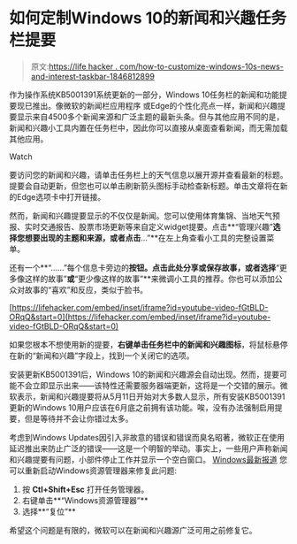 # 如何定制Windows 10的新闻和兴趣任务栏提要

> 原文:[https://life hacker . com/how-to-customize-windows-10s-news-and-interest-taskbar-1846812899](https://lifehacker.com/how-to-customize-windows-10s-news-and-interests-taskbar-1846812899)

作为操作系统KB5001391系统更新的一部分，Windows 10任务栏的新闻和功能提要现已推出。像微软的新闻栏应用程序 或Edge的个性化亮点一样，新闻和兴趣提要显示来自4500多个新闻来源和广泛主题的最新头条。但与其他应用不同的是，新闻和兴趣小工具内置在任务栏中，因此你可以直接从桌面查看新闻，而无需加载其他应用。

Watch

要访问您的新闻和兴趣，请单击任务栏上的天气信息以展开源并查看最新的标题。提要会自动更新，但您也可以单击刷新箭头图标手动检查新标题。单击文章将在新的Edge选项卡中打开链接。

然而，新闻和兴趣提要显示的不仅仅是新闻。您可以使用体育集锦、当地天气预报、实时交通报告、股票市场更新等来自定义widget提要。点击**“管理兴趣”**选择您想要出现的主题和来源，或者点击**…”**在左上角查看小工具的完整设置菜单。

还有一个**“……”每个信息卡旁边的**按钮。点击此处分享或保存故事，或者选择**“更多像这样的故事”**或**“更少像这样的故事”**来微调小工具的推荐。你也可以添加公众对故事的“喜欢”和反应，类似于脸书。

 [https://lifehacker.com/embed/inset/iframe?id=youtube-video-fGtBLD-ORqQ&start=0](https://lifehacker.com/embed/inset/iframe?id=youtube-video-fGtBLD-ORqQ&start=0) 

如果您根本不想使用新的提要，**右键单击任务栏中的新闻和兴趣图标**，将鼠标悬停在新的“新闻和兴趣”字段上，找到一个关闭它的选项。

安装更新KB5001391后，Windows 10的新闻和兴趣源会自动出现。然而，提要可能不会立即显示出来——该特性还需要服务器端更新，这将是一个交错的展示。微软表示，新闻和兴趣提要将从5月11日开始对大多数人显示，所有安装KB5001391更新的Windows 10用户应该在6月底之前拥有该功能。唉，没有办法强制启用提要，但是等待并不会让你错过太多。

考虑到Windows Updates因引入非故意的错误和错误而臭名昭著，微软正在使用延迟推出来防止广泛的错误——这是一个明智的举动。事实上，一些用户声称新闻和兴趣提要有问题，小部件停止工作并显示一个空白窗口。 [Windows最新报道](https://www.windowslatest.com/2021/05/03/windows-10s-taskbar-feed-feature-update-released-but-not-for-everyone/) 您可以重新启动Windows资源管理器来修复此问题:

1.  按 **Ctl+Shift+Esc** 打开任务管理器。
2.  右键单击**“Windows资源管理器”**
3.  选择**“复位”**

希望这个问题是有限的，微软可以在新闻和兴趣源广泛可用之前修复它。